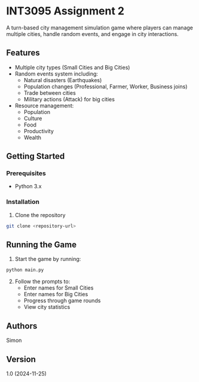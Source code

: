 # INT3095 Assignment 2

A turn-based city management simulation game where players can manage multiple cities, handle random events, and engage in city interactions.

## Features

- Multiple city types (Small Cities and Big Cities)
- Random events system including:
  - Natural disasters (Earthquakes)
  - Population changes (Professional, Farmer, Worker, Business joins)
  - Trade between cities
  - Military actions (Attack) for big cities
- Resource management:
  - Population
  - Culture
  - Food
  - Productivity
  - Wealth

## Getting Started

### Prerequisites
- Python 3.x

### Installation
1. Clone the repository
```bash
git clone <repository-url>

```

## Running the Game
1. Start the game by running:

```bash
python main.py
```


2. Follow the prompts to:
    - Enter names for Small Cities
    - Enter names for Big Cities
    - Progress through game rounds
    - View city statistics


## Authors
Simon
## Version
1.0 (2024-11-25)